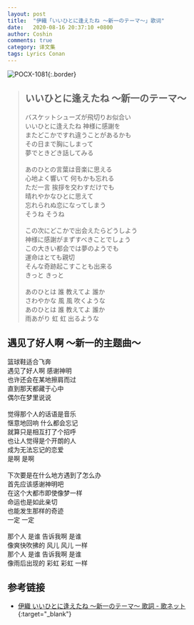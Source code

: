 ```yaml
---
layout: post
title:  "伊織「いいひとに逢えたね 〜新一のテーマ〜」歌词"
date:   2020-08-16 20:37:10 +0800
author: Coshin
comments: true
category: 译文集
tags: Lyrics Conan
---
```

![POCX-1081](https://www.generasia.com/w/images/5/58/IORI_BGI_A.jpg){:.border}

<blockquote class="original">
  <h2>いいひとに逢えたね 〜新一のテーマ〜</h2>
  <p>
    バスケットシューズが飛切りお似合い<br>
    いいひとに逢えたね 神様に感謝を<br>
    またどこかですれ違うことがあるかも<br>
    その日まで胸にしまって<br>
    夢でときどき話してみる<br>
    <br>
    あのひとの言葉は音楽に思える<br>
    心地よく響いて 何もかも忘れる<br>
    ただ一言 挨拶を交わすだけでも<br>
    晴れやかなひとに思えて<br>
    忘れられぬ恋になってしまう<br>
    そうね そうね<br>
    <br>
    この次にどこかで出会えたらどうしよう<br>
    神様に感謝がまずすべきことでしょう<br>
    この大きい都会では夢のようでも<br>
    運命はとても親切<br>
    そんな奇跡起こすことも出来る<br>
    きっと きっと<br>
    <br>
    あのひとは 誰 教えてよ 誰か<br>
    さわやかな 風 風 吹くような<br>
    あのひとは 誰 教えてよ 誰か<br>
    雨あがり 虹 虹 出るような
  </p>
</blockquote>

<div class="translation">
  <h2>遇见了好人啊 ～新一的主题曲～</h2>
  <p>
    篮球鞋适合飞奔<br>
    遇见了好人啊 感谢神明<br>
    也许还会在某地擦肩而过<br>
    直到那天都藏于心中<br>
    偶尔在梦里说说<br>
    <br>
    觉得那个人的话语是音乐<br>
    惬意地回响 什么都会忘记<br>
    就算只是相互打了个招呼<br>
    也让人觉得是个开朗的人<br>
    成为无法忘记的恋爱<br>
    是啊 是啊<br>
    <br>
    下次要是在什么地方遇到了怎么办<br>
    首先应该感谢神明吧<br>
    在这个大都市即使像梦一样<br>
    命运也是如此亲切<br>
    也能发生那样的奇迹<br>
    一定 一定<br>
    <br>
    那个人 是谁 告诉我啊 是谁<br>
    像爽快吹拂的 风儿 风儿 一样<br>
    那个人 是谁 告诉我啊 是谁<br>
    像雨后出现的 彩虹 彩虹 一样
  </p>
</div>

## 参考链接

* [伊織 いいひとに逢えたね 〜新一のテーマ〜 歌詞 - 歌ネット](https://www.uta-net.com/song/58233/){:target="_blank"}
